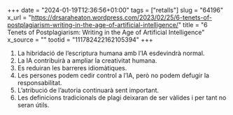 +++
date = "2024-01-19T12:36:56+01:00"
tags = ["retalls"]
slug = "64196"
x_url = "https://drsaraheaton.wordpress.com/2023/02/25/6-tenets-of-postplagiarism-writing-in-the-age-of-artificial-intelligence/"
title = "6 Tenets of Postplagiarism: Writing in the Age of Artificial Intelligence"
x_source = ""
tootid = "111782422162105394"
+++

1. La hibridació de l’escriptura humana amb l’IA esdevindrà normal.
2. La IA contribuirà a ampliar la creativitat humana.
3. Es reduiran les barreres idiomàtiques.
4. Les persones podem cedir control a l’IA, però no podem defugir la responsabilitat.
5. L’atribució de l’autoria continuarà sent important.
6. Les definicions tradicionals de plagi deixaran de ser vàlides i per tant no seran útils.
